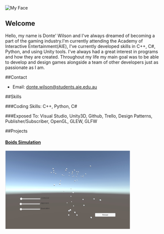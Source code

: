 <img src="https://media.licdn.com/mpr/mpr/shrinknp_400_400/AAEAAQAAAAAAAAhXAAAAJGQ4MmRlODQwLTcxMjAtNGE5MC1hMDg5LTNhMDdiM2M2NjkyMQ.jpg" alt="My Face" width="150" height="150">


## Welcome
Hello, my name is Donte' Wilson and I've always dreamed of becoming a part of the gaming industry.I'm currently attending the Academy of Interactive Entertainment(AIE), I've currently developed skills in C++, C#, Python, and using Unity tools. I've always had a great interest in programs and how they are created. Throughout my life my main goal was to be able to develop and design games alongside a team of other developers just as passionate as I am.



##Contact
* Email: donte.wilson@students.aie.edu.au



##Skills

###Coding Skills: C++, Python, C#

###Exposed To: Visual Studio, Unity3D, Github, Trello, Design Patterns, Publisher/Subscriber, OpenGL, GLEW, GLFW



##Projects

<a href="https://dontewilson.github.io/Physics/">
<h4>Boids Simulation</h4>
<img src="images/Boids.jpg" alt="Boids" style="width:400px;height:250px;"></a>
